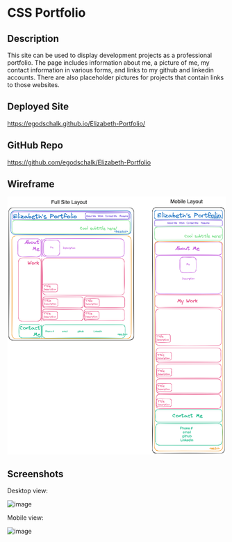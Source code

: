 # CSS Portfolio

## Description

This site can be used to display development projects as a professional portfolio. The page includes information about me, a picture of me, my contact information in various forms, and links to my github and linkedin accounts. There are also placeholder pictures for projects that contain links to those websites.

## Deployed Site

https://egodschalk.github.io/Elizabeth-Portfolio/

## GitHub Repo

https://github.com/egodschalk/Elizabeth-Portfolio

## Wireframe

![alt text](<Elizabeth Portfolio Wireframe.png>)

## Screenshots

Desktop view:

![image](https://github.com/user-attachments/assets/af5941fb-776e-4d9f-83d3-35960c9ae26f)

Mobile view:

![image](https://github.com/user-attachments/assets/760d0cbb-4f43-4a55-b8c4-d69e46b1820a)
